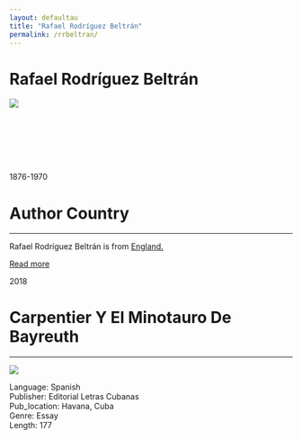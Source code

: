 ```yaml
---
layout: defaultau
title: "Rafael Rodríguez Beltrán"
permalink: /rrbeltran/
---
```

<!-- partial:index.partial.html -->
<div class="content">
     <h1>Rafael Rodríguez Beltrán</h1>
    <div class="quote">
        <div><img src="https://www.ecured.cu/images/2/24/Rodriguez_Beltran_rpremio-nacional-ensayo-2018.jpg" class="logo"></div>
    </div>
    <div class="timeline">
        <div style="padding-bottom:100px;"></div>
        <div class="block">
             <div class="date right"><p class="right">1876-1970</p></div>
            <div class="dot"></div>
            <div class="left first">
            <div class="author_country">
                <h1>Author Country</h1><hr>
          <div class="aclocation">  <p>Rafael Rodríguez Beltrán is from <a href="http://localhost:4000/62">England.</a></p></div>
              <div class="acreadmore">  <a href="" target="_blank">Read more</a></div>
            </div>
            </div>
        <div class="block">
            <div class="date left"><p class="left">2018</p></div>
            <div class="dot"></div>
            <div class="right">
                <h1>Carpentier Y El Minotauro De Bayreuth</h1><hr>
                <p><img src="https://m.media-amazon.com/images/I/41mzU-j2zCL._SX373_BO1,204,203,200_.jpg"></p>
                <p>
                Language: Spanish<br/>
                Publisher: Editorial Letras Cubanas<br/>
                Pub_location: Havana, Cuba<br/>
                Genre: Essay<br/>
                Length: 177<br/>                   </p>
            </div>
        </div>
